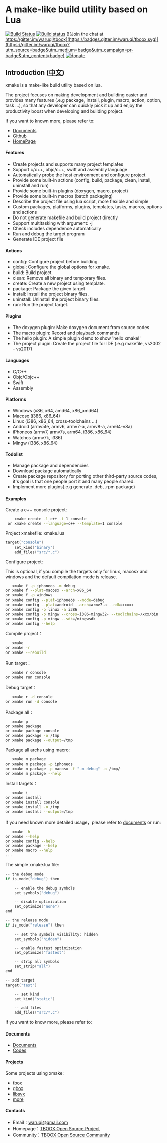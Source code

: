 # A make-like build utility based on Lua 

[![Build Status](https://api.travis-ci.org/tboox/xmake.svg)](https://travis-ci.org/tboox/xmake) [![Build status](https://ci.appveyor.com/api/projects/status/cop0jof7vs6as34r?svg=true)](https://ci.appveyor.com/project/tboox/xmake) [![Join the chat at https://gitter.im/waruqi/tboox](https://badges.gitter.im/waruqi/tboox.svg)](https://gitter.im/waruqi/tboox?utm_source=badge&utm_medium=badge&utm_campaign=pr-badge&utm_content=badge) [![donate](http://tboox.org/static/img/donate.svg)](http://xmake.io/pages/donation.html#donate)

## Introduction ([中文](/README_zh.md))

xmake is a make-like build utility based on lua. 

The project focuses on making development and building easier and provides many features (.e.g package, install, plugin, macro, action, option, task ...), 
so that any developer can quickly pick it up and enjoy the productivity boost when developing and building project.

If you want to known more, please refer to:

* [Documents](https://github.com/waruqi/xmake/wiki/%E7%9B%AE%E5%BD%95)
* [Github](https://github.com/waruqi/xmake)
* [HomePage](http://www.xmake.io)

#### Features

- Create projects and supports many project templates
- Support c/c++, objc/c++, swift and assembly language
- Automatically probe the host environment and configure project 
- Provide some built-in actions (config, build, package, clean, install, uninstall and run)
- Provide some built-in plugins (doxygen, macro, project) 
- Provide some built-in macros (batch packaging)
- Describe the project file using lua script, more flexible and simple
- Custom packages, platforms, plugins, templates, tasks, macros, options and actions
- Do not generate makefile and build project directly
- Support multitasking with argument: -j 
- Check includes dependence automatically
- Run and debug the target program
- Generate IDE project file

#### Actions

- config: Configure project before building. 
- global: Configure the global options for xmake.
- build: Build project.
- clean: Remove all binary and temporary files.
- create: Create a new project using template.
- package: Package the given target
- install: Install the project binary files.
- uninstall: Uninstall the project binary files.
- run: Run the project target.

#### Plugins

- The doxygen plugin: Make doxygen document from source codes
- The macro plugin: Record and playback commands 
- The hello plugin: A simple plugin demo to show 'hello xmake!'
- The project plugin: Create the project file for IDE (.e.g makefile, vs2002 - vs2017)

#### Languages

- C/C++
- Objc/Objc++
- Swift
- Assembly

#### Platforms

- Windows (x86, x64, amd64, x86_amd64)
- Macosx (i386, x86_64)
- Linux (i386, x86_64, cross-toolchains ...)
- Android (armv5te, armv6, armv7-a, armv8-a, arm64-v8a)
- iPhoneos (armv7, armv7s, arm64, i386, x86_64)
- Watchos (armv7k, i386)
- Mingw (i386, x86_64)

#### Todolist

- Manage package and dependencies
- Download package automatically
- Create package repository for porting other third-party source codes, it's goal is that one people port it and many people shared.
- Implement more plugins(.e.g generate .deb, .rpm package)

#### Examples

Create a c++ console project:

```bash
    xmake create -l c++ -t 1 console
 or xmake create --language=c++ --template=1 console
```

Project xmakefile: xmake.lua

```lua
target("console")
    set_kind("binary")
    add_files("src/*.c") 
```

Configure project:

This is optional, if you compile the targets only for linux, macosx and windows and the default compilation mode is release.

```bash
   xmake f -p iphoneos -m debug
or xmake f --plat=macosx --arch=x86_64
or xmake f -p windows
or xmake config --plat=iphoneos --mode=debug
or xmake config --plat=android --arch=armv7-a --ndk=xxxxx
or xmake config -p linux -a i386
or xmake config -p mingw --cross=i386-mingw32- --toolchains=/xxx/bin
or xmake config -p mingw --sdk=/mingwsdk
or xmake config --help
```

Compile project：

```bash
   xmake
or xmake -r
or xmake --rebuild
```

Run target：

```bash
   xmake r console
or xmake run console
```

Debug target：

```bash
   xmake r -d console
or xmake run -d console
```

Package all：

```bash
   xmake p
or xmake package
or xmake package console
or xmake package -o /tmp
or xmake package --output=/tmp
```

Package all archs using macro:
   
```bash
   xmake m package 
or xmake m package -p iphoneos
or xmake m package -p macosx -f "-m debug" -o /tmp/
or xmake m package --help
```

Install targets：

```bash
   xmake i
or xmake install
or xmake install console
or xmake install -o /tmp
or xmake install --output=/tmp
```

If you need known more detailed usage，please refer to [documents](https://github.com/waruqi/xmake/wiki/documents)
or run:

```bash
   xmake -h
or xmake --help
or xmake config --help
or xmake package --help
or xmake macro --help
...
```

The simple xmake.lua file:

```c
-- the debug mode
if is_mode("debug") then
    
    -- enable the debug symbols
    set_symbols("debug")

    -- disable optimization
    set_optimize("none")
end

-- the release mode
if is_mode("release") then

    -- set the symbols visibility: hidden
    set_symbols("hidden")

    -- enable fastest optimization
    set_optimize("fastest")

    -- strip all symbols
    set_strip("all")
end

-- add target
target("test")

    -- set kind
    set_kind("static")

    -- add files
    add_files("src/*.c") 
```

If you want to know more, please refer to:

#### Documents

* [Documents](https://github.com/waruqi/xmake/wiki/documents)
* [Codes](https://github.com/waruqi/xmake)

#### Projects

Some projects using xmake:

* [tbox](https://github.com/waruqi/tbox)
* [gbox](https://github.com/waruqi/gbox)
* [libsvx](https://github.com/caikelun/libsvx)
* [more](https://github.com/waruqi/xmake/wiki/xmake-projects)

#### Contacts

* Email：[waruqi@gmail.com](mailto:waruqi@gmail.com)
* Homepage：[TBOOX Open Source Project](http://www.tboox.org/cn)
* Community：[TBOOX Open Source Community](http://www.tboox.org/forum)

